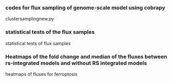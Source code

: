 ### codes for flux sampling of genome-scale model using cobrapy
clustersamplingnew.py

### statistical tests of the flux samples 
statistical tests of flux samples

### Heatmaps of the fold change and median of the fluxes between rs-integrated models and without RS integrated models
heatmaps of fluxes for ferroptosis
